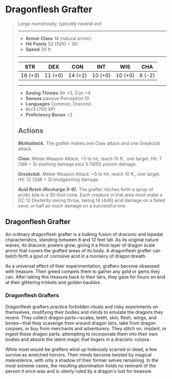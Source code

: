 # Dragonflesh Grafter
>*Large monstrosity, typically neutral evil*
>___
>- **Armor Class** 14 (natural armor)
>- **Hit Points** 52 (7d10 + 14)
>- **Speed** 30 ft.
>___
>|STR|DEX|CON|INT|WIS|CHA|
>|:---:|:---:|:---:|:---:|:---:|:---:|
>|16 (+3)|11 (+0)|14 (+2)|10 (+0)|10 (+0)|6 (-2)|
>___
>- **Saving Throws** Str +5, Con +4
>- **Senses** passive Perception 10
>- **Languages** Common, Draconic
>- #cr3 (700 XP)
>- **Proficiency Bonus** +2
>## Actions
>***Multiattack.*** The grafter makes one Claw attack and one Greatclub attack.  
>
>***Claw.*** Melee Weapon Attack: +5 to hit, reach 10 ft., one target. Hit: 7 (1d8 + 3) slashing damage plus 5 (1d10) poison damage.  
>
>***Greatclub.*** Melee Weapon Attack: +5 to hit, reach 10 ft., one target. Hit: 12 (2d8 + 3) bludgeoning damage.  
>
>***Acid Retch (Recharge 5–6).*** The grafter retches forth a spray of acidic bile in a 30-foot cone. Each creature in that area must make a DC 12 Dexterity saving throw, taking 14 (4d6) acid damage on a failed save, or half as much damage on a successful one.

## Dragonflesh Grafter

An ordinary dragonflesh grafter is a hulking fusion of draconic and bipedal characteristics, standing between 8 and 12 feet tall. As its original nature wanes, its draconic powers grow, giving it a thick layer of dragon scale armor that covers the grafted areas of its body. A dragonflesh grafter can belch forth a gout of corrosive acid in a mockery of dragon breath.

As a universal effect of their experimentation, grafters become obsessed with treasure. Their greed compels them to gather any gold or gems they can. After taking this treasure back to their lairs, they gaze for hours on end at their glittering trinkets and golden baubles.

### Dragonflesh Grafters
Dragonflesh grafters practice forbidden rituals and risky experiments on themselves, modifying their bodies and minds to emulate the dragons they revere. They collect dragon parts—scales, teeth, skin, flesh, wings, and bones—that they scavenge from around dragon lairs, take from dragon corpses, or buy from merchants and adventurers. They stitch on, implant, or ingest these dragon parts, attempting to incorporate them into their own bodies and absorb the latent magic that lingers in a draconic corpse.

While most would-be grafters wind up hideously scarred or dead, a few survive as wretched horrors. Their minds become twisted by magical malevolence, with only a shadow of their former selves remaining. In the most extreme cases, the resulting abomination holds no remnant of the person it once was and is utterly ruled by a dragon's lust for treasure.